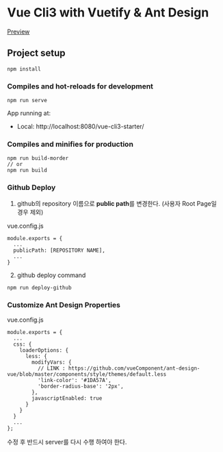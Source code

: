 # Vue Cli3 with Vuetify & Ant Design

[Preview](https://hyunwoo.io/vue-cli3-starter/)


## Project setup

```
npm install
```

### Compiles and hot-reloads for development

```
npm run serve
```

App running at:
  - Local:   http://localhost:8080/vue-cli3-starter/ 



### Compiles and minifies for production

```
npm run build-morder
// or
npm run build
```

### Github Deploy

1. github의 repository 이름으로 **public path**를 변경한다.
   (사용자 Root Page일 경우 제외)


vue.config.js

```
module.exports = {
  ...
  publicPath: [REPOSITORY NAME],
  ...
}
```

2. github deploy command

```
npm run deploy-github
```

### Customize Ant Design Properties

vue.config.js

```
module.exports = {
  ...
  css: {
    loaderOptions: {
      less: {
        modifyVars: {
          // LINK : https://github.com/vueComponent/ant-design-vue/blob/master/components/style/themes/default.less
          'link-color': '#1DA57A',
          'border-radius-base': '2px',
        },
        javascriptEnabled: true
      }
    }
  }
  ...
};
```

수정 후 반드시 server를 다시 수행 하여야 한다.
